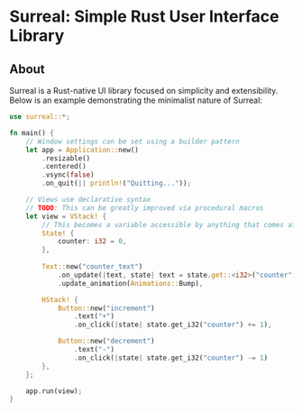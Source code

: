 # **Surreal**: **S**imple **R**ust **U**ser **I**nterface **L**ibrary

## About
Surreal is a Rust-native UI library focused on simplicity and extensibility. Below is an example demonstrating the minimalist nature of Surreal:
```Rust
use surreal::*;

fn main() {
    // Window settings can be set using a builder pattern
    let app = Application::new()
        .resizable()
        .centered()
        .vsync(false)
        .on_quit(|| println!("Quitting..."));

    // Views use declarative syntax
    // TODO: This can be greatly improved via procedural macros
    let view = VStack! { 
        // This becomes a variable accessible by anything that comes after via `state`
        State! {
            counter: i32 = 0,
        },
        
        Text::new("counter_text")
            .on_update(|text, state| text = state.get::<i32>("counter").to_string())
            .update_animation(Animations::Bump),

        HStack! {
            Button::new("increment")
                .text("+")
                .on_click(|state| state.get_i32("counter") += 1),

            Button::new("decrement")
                .text("-")
                .on_click(|state| state.get_i32("counter") -= 1)
        },
    };

    app.run(view);
}
```

